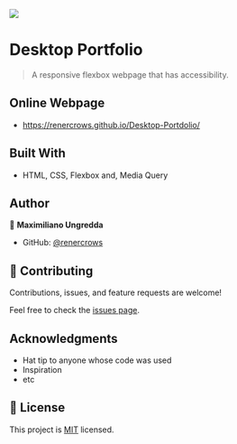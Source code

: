![](https://img.shields.io/badge/Microverse-blueviolet)

# Desktop Portfolio

> A responsive flexbox webpage that has accessibility.

## Online Webpage
- https://renercrows.github.io/Desktop-Portdolio/

## Built With

- HTML, CSS, Flexbox and, Media Query

## Author

👤 **Maximiliano Ungredda**

- GitHub: [@renercrows](https://github.com/renercrows)


## 🤝 Contributing

Contributions, issues, and feature requests are welcome!

Feel free to check the [issues page](../../issues/).

## Acknowledgments

- Hat tip to anyone whose code was used
- Inspiration
- etc

## 📝 License

This project is [MIT](./MIT.md) licensed.
